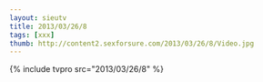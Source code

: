 ```yaml
--- 
layout: sieutv
title: 2013/03/26/8
tags: [xxx]
thumb: http://content2.sexforsure.com/2013/03/26/8/Video.jpg
---
```

{% include tvpro src="2013/03/26/8" %} 
